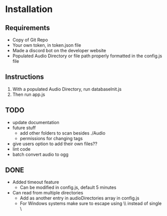 # Installation

## Requirements

- Copy of Git Repo
- Your own token, in token.json file
- Made a discord bot on the developer website
- Populated Audio Directory or file path properly formatted in the config.js file

## Instructions

1. With a populated Audio Directory, run databaseInit.js
2. Then run app.js

## TODO

- update documentation
- future stuff
  - add other folders to scan besides ./Audio
  - permissions for changing tags
- give users option to add their own files??
- lint code
- batch convert audio to ogg

## DONE

- Added timeout feature
  - Can be modified in config.js, default 5 minutes
- Can read from multiple directories
  - Add as another entry in audioDirectories array in config.js
  - For Windows systems make sure to escape using \\\\ instead of single \\
